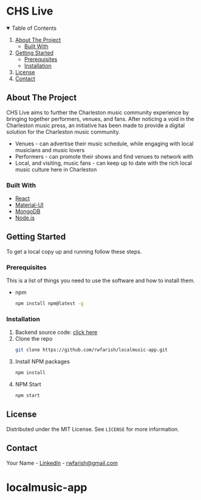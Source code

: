 # CHS Live

<!-- TABLE OF CONTENTS -->
<details open="open">
  <summary>Table of Contents</summary>
  <ol>
    <li>
      <a href="#about-the-project">About The Project</a>
      <ul>
        <li><a href="#built-with">Built With</a></li>
      </ul>
    </li>
    <li>
      <a href="#getting-started">Getting Started</a>
      <ul>
        <li><a href="#prerequisites">Prerequisites</a></li>
        <li><a href="#installation">Installation</a></li>
      </ul>
    </li>
    <li><a href="#license">License</a></li>
    <li><a href="#contact">Contact</a></li>
  </ol>
</details>

## About The Project

CHS Live aims to further the Charleston music community experience by bringing together performers, venues, and fans. After noticing a void in the Charleston music press, an initiative has been made to provide a digital solution for the Charleston music community.  

* Venues - can advertise their music schedule, while engaging with local musicians and music lovers
* Performers - can promote their shows and find venues to network with
* Local, and visiting, music fans - can keep up to date with the rich local music culture here in Charleston


### Built With

* [React](https://reactjs.org/)
* [Material-UI](https://material-ui.com/)
* [MongoDB](https://docs.mongodb.com/)
* [Node.js](https://nodejs.org/en/docs/)

<!-- GETTING STARTED -->
## Getting Started

To get a local copy up and running follow these steps.

### Prerequisites

This is a list of things you need to use the software and how to install them.
* npm
  ```sh
  npm install npm@latest -g
  ```
 
 ### Installation

1. Backend source code: [click here](https://github.com/rwfarish/localmusic-app_server)
2. Clone the repo
   ```sh
   git clone https://github.com/rwfarish/localmusic-app.git
   ```
3. Install NPM packages
   ```sh
   npm install
   ```
4. NPM Start
   ```sh
   npm start
   ```
<!-- LICENSE -->
## License

Distributed under the MIT License. See `LICENSE` for more information.

<!-- CONTACT -->
## Contact

Your Name - [LinkedIn](https://www.linkedin.com/in/bo-farish/) - rwfarish@gmail.com

# localmusic-app
